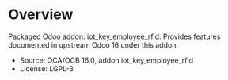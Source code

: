 # Overview

Packaged Odoo addon: iot_key_employee_rfid. Provides features documented in upstream Odoo 16 under this addon.

- Source: OCA/OCB 16.0, addon iot_key_employee_rfid
- License: LGPL-3
